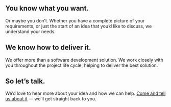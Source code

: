 ---
---
## You know what you want.

Or maybe you don’t. Whether you have a complete picture of your requirements, or just the start of an idea that you’d like to discuss, we understand your needs.

## We know how to deliver it.

We offer more than a software development solution. We work closely with you throughout the project life cycle, helping to deliver the best solution.

## So let’s talk.

We’d love to hear more about your idea and how we can help. [Come and tell us about it](mailto:sales@starsquare.co.uk) — we’ll get straight back to you.
